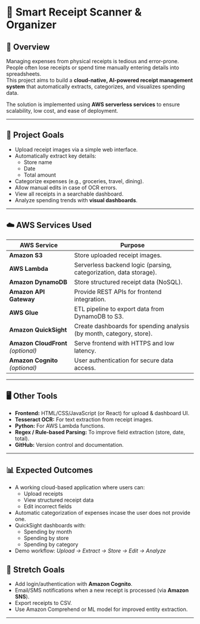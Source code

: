# 📄 Smart Receipt Scanner & Organizer

## 📌 Overview
Managing expenses from physical receipts is tedious and error-prone. People often lose receipts or spend time manually entering details into spreadsheets.  
This project aims to build a **cloud-native, AI-powered receipt management system** that automatically extracts, categorizes, and visualizes spending data.

The solution is implemented using **AWS serverless services** to ensure scalability, low cost, and ease of deployment.

---

## 🎯 Project Goals
- Upload receipt images via a simple web interface.
- Automatically extract key details:
  - Store name
  - Date
  - Total amount
- Categorize expenses (e.g., groceries, travel, dining).
- Allow manual edits in case of OCR errors.
- View all receipts in a searchable dashboard.
- Analyze spending trends with **visual dashboards**.

---

## ☁️ AWS Services Used
| AWS Service              | Purpose |
|--------------------------|---------|
| **Amazon S3**            | Store uploaded receipt images. |
| **AWS Lambda**           | Serverless backend logic (parsing, categorization, data storage). |
| **Amazon DynamoDB**      | Store structured receipt data (NoSQL). |
| **Amazon API Gateway**   | Provide REST APIs for frontend integration. |
| **AWS Glue**             | ETL pipeline to export data from DynamoDB to S3. |
| **Amazon QuickSight**    | Create dashboards for spending analysis (by month, category, store). |
| **Amazon CloudFront** *(optional)* | Serve frontend with HTTPS and low latency. |
| **Amazon Cognito** *(optional)* | User authentication for secure data access. |

---

## 🖥️ Other Tools
- **Frontend:** HTML/CSS/JavaScript (or React) for upload & dashboard UI.  
- **Tesseract OCR:** For text extraction from receipt images.  
- **Python:** For AWS Lambda functions.
- **Regex / Rule-based Parsing:** To improve field extraction (store, date, total).  
- **GitHub:** Version control and documentation.  

---

## 📊 Expected Outcomes
- A working cloud-based application where users can:
  - Upload receipts
  - View structured receipt data
  - Edit incorrect fields
- Automatic categorization of expenses incase the user does not provide one.
- QuickSight dashboards with:
  - Spending by month
  - Spending by store
  - Spending by category
- Demo workflow: *Upload → Extract → Store → Edit → Analyze*

## 🚀 Stretch Goals
- Add login/authentication with **Amazon Cognito**.  
- Email/SMS notifications when a new receipt is processed (via **Amazon SNS**).  
- Export receipts to CSV.  
- Use Amazon Comprehend or ML model for improved entity extraction.  

---